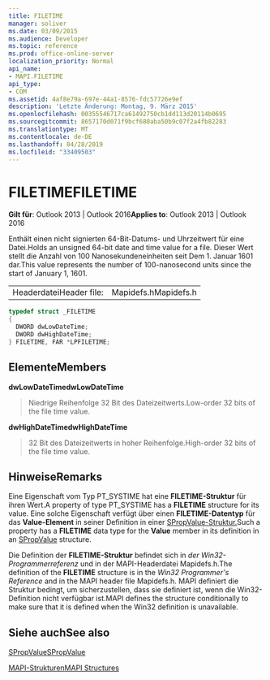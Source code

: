```yaml
---
title: FILETIME
manager: soliver
ms.date: 03/09/2015
ms.audience: Developer
ms.topic: reference
ms.prod: office-online-server
localization_priority: Normal
api_name:
- MAPI.FILETIME
api_type:
- COM
ms.assetid: 4af8e79a-697e-44a1-8576-fdc57726e9ef
description: 'Letzte Änderung: Montag, 9. März 2015'
ms.openlocfilehash: 00355546717ca61492750cb1dd113d20114b0695
ms.sourcegitcommit: 8657170d071f9bcf680aba50b9c07f2a4fb82283
ms.translationtype: MT
ms.contentlocale: de-DE
ms.lasthandoff: 04/28/2019
ms.locfileid: "33409503"
---
```

# <a name="filetime"></a><span data-ttu-id="27614-103">FILETIME</span><span class="sxs-lookup"><span data-stu-id="27614-103">FILETIME</span></span>

  
  
<span data-ttu-id="27614-104">**Gilt für**: Outlook 2013 | Outlook 2016</span><span class="sxs-lookup"><span data-stu-id="27614-104">**Applies to**: Outlook 2013 | Outlook 2016</span></span> 
  
<span data-ttu-id="27614-105">Enthält einen nicht signierten 64-Bit-Datums- und Uhrzeitwert für eine Datei.</span><span class="sxs-lookup"><span data-stu-id="27614-105">Holds an unsigned 64-bit date and time value for a file.</span></span> <span data-ttu-id="27614-106">Dieser Wert stellt die Anzahl von 100 Nanosekundeneinheiten seit Dem 1. Januar 1601 dar.</span><span class="sxs-lookup"><span data-stu-id="27614-106">This value represents the number of 100-nanosecond units since the start of January 1, 1601.</span></span> 
  
|||
|:-----|:-----|
|<span data-ttu-id="27614-107">Headerdatei</span><span class="sxs-lookup"><span data-stu-id="27614-107">Header file:</span></span>  <br/> |<span data-ttu-id="27614-108">Mapidefs.h</span><span class="sxs-lookup"><span data-stu-id="27614-108">Mapidefs.h</span></span>  <br/> |
   
```cpp
typedef struct _FILETIME
{
  DWORD dwLowDateTime;
  DWORD dwHighDateTime;
} FILETIME, FAR *LPFILETIME;

```

## <a name="members"></a><span data-ttu-id="27614-109">Elemente</span><span class="sxs-lookup"><span data-stu-id="27614-109">Members</span></span>

 <span data-ttu-id="27614-110">**dwLowDateTime**</span><span class="sxs-lookup"><span data-stu-id="27614-110">**dwLowDateTime**</span></span>
  
> <span data-ttu-id="27614-111">Niedrige Reihenfolge 32 Bit des Dateizeitwerts.</span><span class="sxs-lookup"><span data-stu-id="27614-111">Low-order 32 bits of the file time value.</span></span> 
    
 <span data-ttu-id="27614-112">**dwHighDateTime**</span><span class="sxs-lookup"><span data-stu-id="27614-112">**dwHighDateTime**</span></span>
  
> <span data-ttu-id="27614-113">32 Bit des Dateizeitwerts in hoher Reihenfolge.</span><span class="sxs-lookup"><span data-stu-id="27614-113">High-order 32 bits of the file time value.</span></span>
    
## <a name="remarks"></a><span data-ttu-id="27614-114">Hinweise</span><span class="sxs-lookup"><span data-stu-id="27614-114">Remarks</span></span>

<span data-ttu-id="27614-115">Eine Eigenschaft vom Typ PT_SYSTIME hat eine **FILETIME-Struktur** für ihren Wert.</span><span class="sxs-lookup"><span data-stu-id="27614-115">A property of type PT_SYSTIME has a **FILETIME** structure for its value.</span></span> <span data-ttu-id="27614-116">Eine solche Eigenschaft verfügt über einen **FILETIME-Datentyp** für das **Value-Element** in seiner Definition in einer [SPropValue-Struktur.](spropvalue.md)</span><span class="sxs-lookup"><span data-stu-id="27614-116">Such a property has a **FILETIME** data type for the **Value** member in its definition in an [SPropValue](spropvalue.md) structure.</span></span> 
  
<span data-ttu-id="27614-117">Die Definition der **FILETIME-Struktur** befindet sich in  _der Win32-Programmerreferenz_ und in der MAPI-Headerdatei Mapidefs.h.</span><span class="sxs-lookup"><span data-stu-id="27614-117">The definition of the **FILETIME** structure is in the  _Win32 Programmer's Reference_ and in the MAPI header file Mapidefs.h.</span></span> <span data-ttu-id="27614-118">MAPI definiert die Struktur bedingt, um sicherzustellen, dass sie definiert ist, wenn die Win32-Definition nicht verfügbar ist.</span><span class="sxs-lookup"><span data-stu-id="27614-118">MAPI defines the structure conditionally to make sure that it is defined when the Win32 definition is unavailable.</span></span> 
  
## <a name="see-also"></a><span data-ttu-id="27614-119">Siehe auch</span><span class="sxs-lookup"><span data-stu-id="27614-119">See also</span></span>



[<span data-ttu-id="27614-120">SPropValue</span><span class="sxs-lookup"><span data-stu-id="27614-120">SPropValue</span></span>](spropvalue.md)


[<span data-ttu-id="27614-121">MAPI-Strukturen</span><span class="sxs-lookup"><span data-stu-id="27614-121">MAPI Structures</span></span>](mapi-structures.md)

